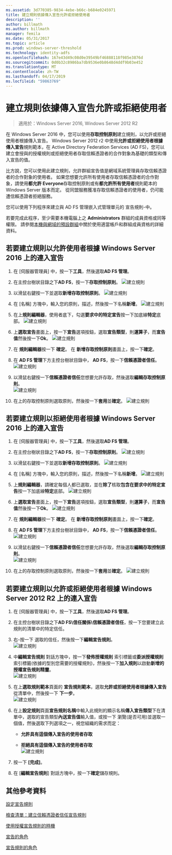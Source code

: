 ```yaml
---
ms.assetid: 3d770385-9834-4ebe-b66c-b684e0245971
title: 建立規則依據傳入宣告允許或拒絕使用者
description: ''
author: billmath
ms.author: billmath
manager: femila
ms.date: 05/31/2017
ms.topic: article
ms.prod: windows-server-threshold
ms.technology: identity-adfs
ms.openlocfilehash: 167e43d49c08d0e39549bf46888118f985e3876d
ms.sourcegitcommit: 0d0b32c8986ba7db9536e0b8648d4ddf9b03e452
ms.translationtype: MT
ms.contentlocale: zh-TW
ms.lasthandoff: 04/17/2019
ms.locfileid: "59863769"
---
```

# <a name="create-a-rule-to-permit-or-deny-users-based-on-an-incoming-claim"></a>建立規則依據傳入宣告允許或拒絕使用者 

>適用於：Windows Server 2016, Windows Server 2012 R2

在 Windows Server 2016 中，您可以使用**存取控制原則**建立規則，以允許或拒絕使用者根據傳入宣告。  Windows Server 2012 r2 中使用**允許或拒絕使用者根據傳入宣告**規則範本，在 Active Directory Federation Services \(AD FS\)，您可以建立會授與的授權規則或拒絕使用者存取信賴憑證者的合作對象為基礎的類型和傳入宣告的值。 

比方說，您可以使用此建立規則，允許群組宣告值是網域系統管理員存取信賴憑證者的合作對象的使用者。 如果您想要允許所有使用者存取信賴憑證者的合作對象，請使用**都允許 Everyone**存取控制原則或有**都允許所有使用者**規則範本的 Windows Server 版本而定。 從同盟服務獲准存取信賴憑證者的使用者，仍可能遭信賴憑證者拒絕服務。  
  
您可以使用下列程序來建立與 AD FS 管理嵌入式管理單元的 宣告規則\-中。  
  
若要完成此程序，至少需要本機電腦上之 **Administrators** 群組的成員資格或同等權限。  請參閱[本機與網域的預設群組](https://go.microsoft.com/fwlink/?LinkId=83477)中關於使用適當帳戶和群組成員資格的詳細資料。  

## <a name="to-create-a-rule-to-permit-users-based-on-an-incoming-claim-on-windows-server-2016"></a>若要建立規則以允許使用者根據 Windows Server 2016 上的連入宣告
 
1.  在 [伺服器管理員] 中，按一下**工具**，然後選取**AD FS 管理**。  
  
2.  在主控台樹狀目錄之下**AD FS**，按一下**存取控制原則**。 
![建立規則](media/Create-a-Rule-to-Permit-or-Deny-Users-Based-on-an-Incoming-Claim/permitdeny3.PNG)

3. 以滑鼠右鍵按一下並選取**新增存取控制原則**。
![建立規則](media/Create-a-Rule-to-Permit-or-Deny-Users-Based-on-an-Incoming-Claim/permitdeny4.PNG)

4. 在 [名稱] 方塊中，輸入您的原則，描述，然後按一下名稱**新增**。
![建立規則](media/Create-a-Rule-to-Permit-or-Deny-Users-Based-on-an-Incoming-Claim/permitdeny5.PNG)

5. 在上**規則編輯器**，使用者底下，勾選**要求中的特定宣告**按一下加底線**特定**底部。
![建立規則](media/Create-a-Rule-to-Permit-or-Deny-Users-Based-on-an-Incoming-Claim/permitdeny6.PNG)

6. 上**選取宣告**畫面上，按一下**宣告**選項按鈕，選取**宣告類型**，則**運算子**，而**宣告值**然後按一下**Ok**。
![建立規則](media/Create-a-Rule-to-Permit-or-Deny-Users-Based-on-an-Incoming-Claim/permitdeny7.PNG)

7.  在 **規則編輯器**按一下 **確定**。  在 **新增存取控制原則**畫面上，按一下**確定**。

8. 在  **AD FS 管理**下方主控台樹狀目錄中， **AD FS**，按一下**信賴憑證者信任**。 
![建立規則](media/Create-a-Rule-to-Pass-Through-or-Filter-an-Incoming-Claim/claimrule9.PNG)

9.  以滑鼠右鍵按一下**信賴憑證者信任**您想要允許存取，然後選取**編輯存取控制原則**。  
![建立規則](media/Create-a-Rule-to-Permit-All-Users/permitall2.PNG)

10. 在上的存取控制原則選取原則，然後按一下**套用**並**確定**。
![建立規則](media/Create-a-Rule-to-Permit-or-Deny-Users-Based-on-an-Incoming-Claim/permitdeny8.PNG)

## <a name="to-create-a-rule-to-deny-users-based-on-an-incoming-claim-on-windows-server-2016"></a>若要建立規則以拒絕使用者根據 Windows Server 2016 上的連入宣告
 
1.  在 [伺服器管理員] 中，按一下**工具**，然後選取**AD FS 管理**。  
  
2.  在主控台樹狀目錄之下**AD FS**，按一下**存取控制原則**。 
![建立規則](media/Create-a-Rule-to-Permit-or-Deny-Users-Based-on-an-Incoming-Claim/permitdeny3.PNG)

3. 以滑鼠右鍵按一下並選取**新增存取控制原則**。
![建立規則](media/Create-a-Rule-to-Permit-or-Deny-Users-Based-on-an-Incoming-Claim/permitdeny4.PNG)

4. 在 [名稱] 方塊中，輸入您的原則，描述，然後按一下名稱**新增**。
![建立規則](media/Create-a-Rule-to-Permit-or-Deny-Users-Based-on-an-Incoming-Claim/permitdeny9.PNG)

5. 上**規則編輯器**，請確定每個人都已選取，並在**除了**核取**包含在要求中的特定宣告**按一下加底線**特定**底部。
![建立規則](media/Create-a-Rule-to-Permit-or-Deny-Users-Based-on-an-Incoming-Claim/permitdeny10.PNG)

6. 上**選取宣告**畫面上，按一下**宣告**選項按鈕，選取**宣告類型**，則**運算子**，而**宣告值**然後按一下**Ok**。
![建立規則](media/Create-a-Rule-to-Permit-or-Deny-Users-Based-on-an-Incoming-Claim/permitdeny11.PNG)

7.  在 **規則編輯器**按一下 **確定**。  在 **新增存取控制原則**畫面上，按一下**確定**。

8. 在  **AD FS 管理**下方主控台樹狀目錄中， **AD FS**，按一下**信賴憑證者信任**。 
![建立規則](media/Create-a-Rule-to-Pass-Through-or-Filter-an-Incoming-Claim/claimrule9.PNG)

9.  以滑鼠右鍵按一下**信賴憑證者信任**您想要允許存取，然後選取**編輯存取控制原則**。  
![建立規則](media/Create-a-Rule-to-Permit-All-Users/permitall2.PNG)

10. 在上的存取控制原則選取原則，然後按一下**套用**並**確定**。
![建立規則](media/Create-a-Rule-to-Permit-or-Deny-Users-Based-on-an-Incoming-Claim/permitdeny12.PNG)

  
## <a name="to-create-a-rule-to-permit-or-deny-users-based-on-an-incoming-claim-on-windows-server-2012-r2"></a>若要建立規則以允許或拒絕使用者根據 Windows Server 2012 R2 上的連入宣告
  
1.  在 [伺服器管理員] 中，按一下**工具**，然後選取**AD FS 管理**。    
  
2.  在主控台樹狀目錄之下**AD FS\\信任關係\\信賴憑證者信任**，按一下您要建立此規則的清單中的特定信任。  
  
3.  右\-按一下 選取的信任，然後按一下**編輯宣告規則**。  
![建立規則](media/Create-a-Rule-to-Pass-Through-or-Filter-an-Incoming-Claim/claimrule6.PNG)   

4.  中**編輯宣告規則** 對話方塊中，按一下**發佈授權規則** 索引標籤或**委派授權規則** 索引標籤\(依據的型別您需要的授權規則\)，然後按一下**加入規則**以啟動**新增的授權宣告規則精靈**。  
![建立規則](media/Create-a-Rule-to-Permit-All-Users/permitall5.PNG)

5.  在上**選取規則範本**頁面的 **宣告規則範本**，選取**允許或拒絕使用者根據傳入宣告**從清單中，然後按一下  **下一步**。  
![建立規則](media/Create-a-Rule-to-Permit-or-Deny-Users-Based-on-an-Incoming-Claim/permitdeny1.PNG)

6.  在上**設定規則**頁面**宣告規則名稱**中輸入此規則的顯示名稱**傳入宣告類型**下在清單中，選取的宣告類型**內送宣告值**輸入值，或按一下 瀏覽\(是否可用\)並選取一個值，然後選取下列選項之一，視您組織的需求而定：  
  
    -   **允許具有這個傳入宣告的使用者存取**  
  
    -   **拒絕具有這個傳入宣告的使用者存取**  
![建立規則](media/Create-a-Rule-to-Permit-or-Deny-Users-Based-on-an-Incoming-Claim/permitdeny2.PNG)  
7.  按一下 **[完成]**。  
  
8.  在 [**編輯宣告規則**] 對話方塊中，按一下**確定**儲存規則。  

## <a name="additional-references"></a>其他參考資料 
[設定宣告規則](Configure-Claim-Rules.md)  
 
[檢查清單：建立信賴憑證者信任宣告規則](https://technet.microsoft.com/library/ee913578.aspx)  
  
[使用授權宣告規則的時機](../../ad-fs/technical-reference/When-to-Use-an-Authorization-Claim-Rule.md)  

[宣告的角色](../../ad-fs/technical-reference/The-Role-of-Claims.md)  
  
[宣告規則的角色](../../ad-fs/technical-reference/The-Role-of-Claim-Rules.md)  
